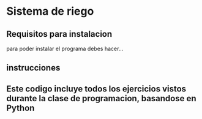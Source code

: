 # Sistema de riego

## Requisitos para instalacion 
para poder instalar el programa debes hacer...

## instrucciones

## Este codigo incluye todos los ejercicios vistos durante la clase de programacion, basandose en Python
